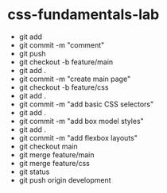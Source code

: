 # css-fundamentals-lab
- git add 
- git commit -m "comment"
- git push
- git checkout -b feature/main
- git add .
- git commit -m "create main page"
- git checkout -b feature/css
- git add .
- git commit -m "add basic CSS selectors"
- git add .
- git commit -m  "add  box model styles" 
- git add .
- git commit -m "add flexbox layouts" 
- git checkout main
- git merge feature/main
- git merge feature/css
- git status
- git push origin development